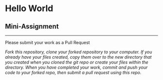# Hello World
## Mini-Assignment
--------------------

Please submit your work as a Pull Request

_Fork this repository, clone your forked repository to your computer. If you already have your files created, copy them over to the new directory that you created when you cloned the git repo or create your files within the directory. When you have completed your work, commit and push your code to your forked repo, then submit a pull request using this repo._
